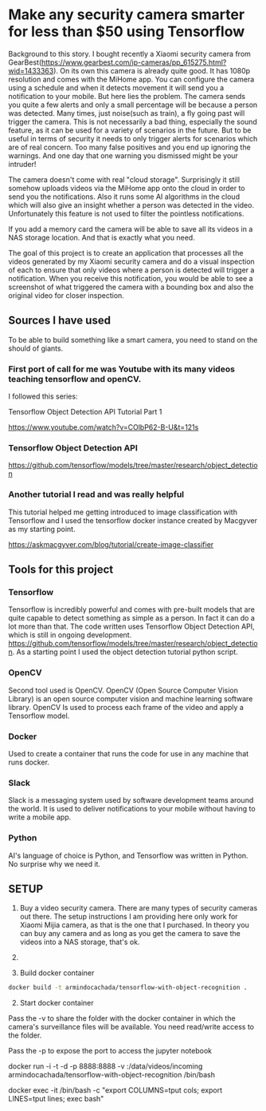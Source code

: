 # Make any security camera smarter for less than $50 using Tensorflow

Background to this story. I bought recently a Xiaomi security camera from GearBest(https://www.gearbest.com/ip-cameras/pp_615275.html?wid=1433363).
On its own this camera is already quite good. It has 1080p resolution and comes with the MiHome app. You can configure the camera using a schedule and when it detects movement it will send you a notification to your mobile. But here lies the problem. The camera sends you quite a few alerts and only a small percentage will be because a person was detected. Many times, just noise(such as train), a fly going past will trigger the camera. This is not necessarily a bad thing, especially the sound feature, as it can be used for a variety of scenarios in the future. But to be useful in terms of security it needs to only trigger alerts for scenarios which are of real concern. Too many false positives and you end up ignoring the warnings. And one day that one warning you dismissed might be your intruder!

The camera doesn't come with real "cloud storage". Surprisingly it still somehow uploads videos via the MiHome app onto the cloud in order to send you the notifications. Also it runs some AI algorithms in the cloud which will also give an insight whether a person was detected in the video. Unfortunately this feature is not used to filter the pointless notifications. 

If you add a memory card the camera will be able to save all its videos in a NAS storage location. And that is exactly what you need.

The goal of this project is to create an application that processes all the videos generated by my Xiaomi security camera and do a visual inspection of each to ensure that only videos where a person is detected will trigger a notification. When you receive this notification, you would be able to see a screenshot of what triggered the camera with a bounding box and also the original video for closer inspection.


## Sources I have used

To be able to build something like a smart camera, you need to stand on the should of giants.

### First port of call for me was Youtube with its many videos teaching tensorflow and openCV.

I followed this series:

Tensorflow Object Detection API Tutorial Part 1

https://www.youtube.com/watch?v=COlbP62-B-U&t=121s

### Tensorflow Object Detection API

https://github.com/tensorflow/models/tree/master/research/object_detection

###  Another tutorial I read and was really helpful

This tutorial helped me getting introduced to image classification with Tensorflow and I used the tensorflow docker instance created by Macgyver as my starting point.
 
https://askmacgyver.com/blog/tutorial/create-image-classifier

## Tools for this project

### Tensorflow

Tensorflow is incredibly powerful and comes with pre-built models that are quite capable to detect something as simple as a person. In fact it can do a lot more than that. The code written uses Tensorflow Object Detection API, which is still in ongoing development.
https://github.com/tensorflow/models/tree/master/research/object_detection. As a starting point I used the object detection tutorial python script. 


### OpenCV

Second tool used is OpenCV.
OpenCV (Open Source Computer Vision Library) is an open source computer vision and machine learning software library. OpenCV Is used to process each frame of the video and apply a Tensorflow model.

### Docker

Used to create a container that runs the code for use in any machine that runs docker.

### Slack

Slack is a messaging system used by software development teams around the world. It is used to deliver notifications to your mobile without having to write a mobile app.

### Python

AI's language of choice is Python, and Tensorflow was written in Python. No surprise why we need it.

## SETUP

1. Buy a video security camera. There are many types of security cameras out there. The setup instructions I am providing here only work for Xiaomi Mijia camera, as that is the one that I purchased. In theory you can buy any camera and as long as you get the camera to save the videos into a NAS storage, that's ok.

2. 






1. Build docker container

``` bash
docker build -t armindocachada/tensorflow-with-object-recognition .
```

2. Start docker container

Pass the -v to share the folder with the docker container in which the camera's surveillance files will be available. You need read/write access to the folder.

Pass the -p to expose the port to access the jupyter notebook

docker run -i -t -d -p 8888:8888 -v <NAS FOLDER WITH VIDEOS>:/data/videos/incoming armindocachada/tensorflow-with-object-recognition /bin/bash



 docker exec -it <CONTAINER ID> /bin/bash -c "export COLUMNS=tput cols; export LINES=tput lines; exec bash"

